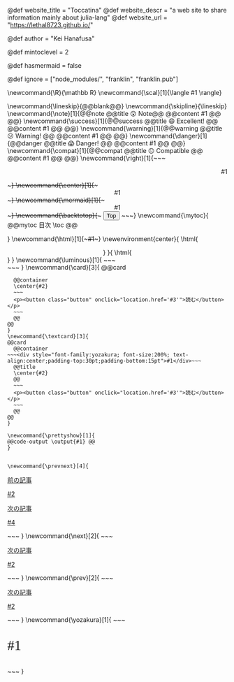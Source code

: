 <!--
Add here global page variables to use throughout your
website.
The website_* must be defined for the RSS to work
-->
@def website_title = "Toccatina"
@def website_descr = "a web site to share information mainly about julia-lang"
@def website_url   = "https://lethal8723.github.io/"

@def author = "Kei Hanafusa"

@def mintoclevel = 2

@def hasmermaid = false
<!--
Add here files or directories that should be ignored by Franklin, otherwise
these files might be copied and, if markdown, processed by Franklin which
you might not want. Indicate directories by ending the name with a `/`.
-->
@def ignore = ["node_modules/", "franklin", "franklin.pub"]

<!--
Add here global latex commands to use throughout your
pages. It can be math commands but does not need to be.
For instance:
* \newcommand{\phrase}{This is a long phrase to copy.}
-->
\newcommand{\R}{\mathbb R}
\newcommand{\scal}[1]{\langle #1 \rangle}

\newcommand{\lineskip}{@@blank@@} 
\newcommand{\skipline}{\lineskip} 
\newcommand{\note}[1]{@@note @@title 😲 Note@@ @@content #1 @@ @@}
\newcommand{\success}[1]{@@success @@title 😄 Excellent! @@ @@content #1 @@ @@}
\newcommand{\warning}[1]{@@warning @@title 😕 Warning! @@ @@content #1 @@ @@}
\newcommand{\danger}[1]{@@danger @@title 😱 Danger! @@ @@content #1 @@ @@}
\newcommand{\compat}[1]{@@compat @@title 😐 Compatible @@ @@content #1 @@ @@}
\newcommand{\right}[1]{~~~ <p style="text-align:right"> #1 </p>~~~}
\newcommand{\center}[1]{~~~ <div style="text-align:center"> #1 </div>~~~}
\newcommand{\mermaid}[1]{~~~ <div style="text-align:center" class="mermaid"> #1 </div>~~~}
\newcommand{\backtotop}{~~~ <button onclick="topFunction()" id="myBtn" title="Go to top">Top</button> ~~~}
\newcommand{\mytoc}{
  @@mytoc
  目次
  \toc @@

}
\newcommand{\html}[1]{~~~#1~~~}
\newenvironment{center}{
  \html{<div style="text-align:center">}
}{
  \html{</div>}
}
\newcommand{\luminous}[1]{
    ~~~
    <div style="text-align:center">
    <a href="#1" class="zoom"><img src="#1" alt=""></a>
    </div>
    ~~~
}
\newcommand{\card}[3]{
  @@card
  ~~~<p style="text-align:center"><img src="#1" alt="No Image"></p>~~~
    @@container
    \center{#2}
    ~~~
    <p><button class="button" onclick="location.href='#3'">読む</button></p>
    ~~~
    @@
  @@
}
\newcommand{\textcard}[3]{
  @@card
    @@container
  ~~~<div style="font-family:yozakura; font-size:200%; text-align:center;padding-top:30pt;padding-bottom:15pt">#1</div>~~~
    @@title
    \center{#2}
    @@
    ~~~
    <p><button class="button" onclick="location.href='#3'">読む</button></p>
    ~~~
    @@
  @@
}

\newcommand{\prettyshow}[1]{
  @@code-output \output{#1} @@
}


\newcommand{\prevnext}[4]{
  ~~~
  <div class="prev-next-link">
  <a class="prev-link" href="#1">
    <p class="prev-next-label">前の記事</p>
    <p>
      #2
    </p>
  </a>
  <a class="next-link" href="#3">
    <p class="prev-next-label">次の記事</p>
    <p>
      #4
    </p>
  </a>
</div>
~~~
}
\newcommand{\next}[2]{
  ~~~
  <div class="prev-next-link">
  <a class="next-link" href="#1">
    <p class="prev-next-label">次の記事</p>
    <p>
      #2
    </p>
  </a>
</div>
~~~
}
\newcommand{\prev}[2]{
  ~~~
  <div class="prev-next-link">
  <a class="prev-link" href="#1">
    <p class="prev-next-label">次の記事</p>
    <p>
      #2
    </p>
  </a>
</div>
~~~
}
\newcommand{\yozakura}[1]{
  ~~~<p style="font-family:yozakura;font-size:xx-large">#1</p>~~~
}